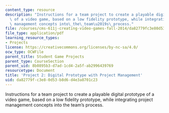 ```yaml
---
content_type: resource
description: "Instructions for a team project to create a playable digital prototype\
  \ of a video game, based on a low fidelity prototype, while integrating project\
  \ management concepts into\_the\_team\u2019s\_process."
file: /courses/cms-611j-creating-video-games-fall-2014/da82779fc3e80d53b8d6d4e3a8701c23_MITCMS_611JF14_project2.pdf
file_type: application/pdf
learning_resource_types:
- Projects
license: https://creativecommons.org/licenses/by-nc-sa/4.0/
ocw_type: OCWFile
parent_title: Student Game Projects
parent_type: CourseSection
parent_uid: 8b0895b3-d7ad-1cd4-2a5f-ab2996439769
resourcetype: Document
title: 'Project 2: Digital Prototype with Project Management'
uid: da82779f-c3e8-0d53-b8d6-d4e3a8701c23
---
```

Instructions for a team project to create a playable digital prototype of a video game, based on a low fidelity prototype, while integrating project management concepts into the team’s process.